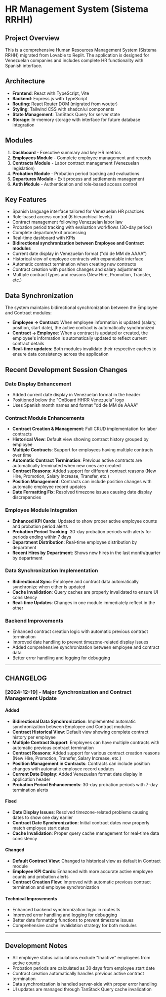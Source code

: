 
# HR Management System (Sistema RRHH)

## Project Overview
This is a comprehensive Human Resources Management System (Sistema RRHH) migrated from Lovable to Replit. The application is designed for Venezuelan companies and includes complete HR functionality with Spanish interface.

## Architecture
- **Frontend**: React with TypeScript, Vite
- **Backend**: Express.js with TypeScript  
- **Routing**: React Router DOM (migrated from wouter)
- **Styling**: Tailwind CSS with shadcn/ui components
- **State Management**: TanStack Query for server state
- **Storage**: In-memory storage with interface for future database integration

## Modules
1. **Dashboard** - Executive summary and key HR metrics
2. **Employees Module** - Complete employee management and records
3. **Contracts Module** - Labor contract management (Venezuelan legislation)
4. **Probation Module** - Probation period tracking and evaluations
5. **Departures Module** - Exit process and settlements management
6. **Auth Module** - Authentication and role-based access control

## Key Features
- Spanish language interface tailored for Venezuelan HR practices
- Role-based access control (6 hierarchical levels)
- Contract management following Venezuelan labor law
- Probation period tracking with evaluation workflows (30-day period)
- Complete departure/exit processing
- Real-time dashboard with KPIs
- **Bidirectional synchronization between Employee and Contract modules**
- Current date display in Venezuelan format ("dd de MM de AAAA")
- Historical view of employee contracts with expandable interface
- Automatic contract termination when creating new contracts
- Contract creation with position changes and salary adjustments
- Multiple contract types and reasons (New Hire, Promotion, Transfer, etc.)

## Data Synchronization
The system maintains bidirectional synchronization between the Employee and Contract modules:

- **Employee → Contract**: When employee information is updated (salary, position, start date), the active contract is automatically synchronized
- **Contract → Employee**: When a contract is updated or created, the employee's information is automatically updated to reflect current contract details
- **Real-time updates**: Both modules invalidate their respective caches to ensure data consistency across the application

## Recent Development Session Changes

### Date Display Enhancement
- Added current date display in Venezuelan format in the header
- Positioned below the "OnBoard HHRR Venezuela" logo
- Uses Spanish month names and format "dd de MM de AAAA"

### Contract Module Enhancements
- **Contract Creation & Management**: Full CRUD implementation for labor contracts
- **Historical View**: Default view showing contract history grouped by employee
- **Multiple Contracts**: Support for employees having multiple contracts over time
- **Automatic Contract Termination**: Previous active contracts are automatically terminated when new ones are created
- **Contract Reasons**: Added support for different contract reasons (New Hire, Promotion, Salary Increase, Transfer, etc.)
- **Position Management**: Contracts can include position changes with automatic employee record updates
- **Date Formatting Fix**: Resolved timezone issues causing date display discrepancies

### Employee Module Integration
- **Enhanced KPI Cards**: Updated to show proper active employee counts and probation period alerts
- **Probation Period Tracking**: 30-day probation periods with alerts for periods ending within 7 days
- **Department Distribution**: Real-time employee distribution by department
- **Recent Hires by Department**: Shows new hires in the last month/quarter by department

### Data Synchronization Implementation
- **Bidirectional Sync**: Employee and contract data automatically synchronize when either is updated
- **Cache Invalidation**: Query caches are properly invalidated to ensure UI consistency
- **Real-time Updates**: Changes in one module immediately reflect in the other

### Backend Improvements
- Enhanced contract creation logic with automatic previous contract termination
- Improved date handling to prevent timezone-related display issues
- Added comprehensive synchronization between employee and contract data
- Better error handling and logging for debugging

---

## CHANGELOG

### [2024-12-19] - Major Synchronization and Contract Management Update

#### Added
- **Bidirectional Data Synchronization**: Implemented automatic synchronization between Employee and Contract modules
- **Contract Historical View**: Default view showing complete contract history per employee
- **Multiple Contract Support**: Employees can have multiple contracts with automatic previous contract termination
- **Contract Reasons**: Added support for various contract creation reasons (New Hire, Promotion, Transfer, Salary Increase, etc.)
- **Position Management in Contracts**: Contracts can include position changes with automatic employee record updates
- **Current Date Display**: Added Venezuelan format date display in application header
- **Probation Period Enhancements**: 30-day probation periods with 7-day termination alerts

#### Fixed
- **Date Display Issues**: Resolved timezone-related problems causing dates to show one day earlier
- **Contract Date Synchronization**: Initial contract dates now properly match employee start dates
- **Cache Invalidation**: Proper query cache management for real-time data consistency

#### Changed
- **Default Contract View**: Changed to historical view as default in Contract module
- **Employee KPI Cards**: Enhanced with more accurate active employee counts and probation alerts
- **Contract Creation Flow**: Improved with automatic previous contract termination and employee synchronization

#### Technical Improvements
- Enhanced backend synchronization logic in routes.ts
- Improved error handling and logging for debugging
- Better date formatting functions to prevent timezone issues
- Comprehensive cache invalidation strategy for both modules

---

## Development Notes
- All employee status calculations exclude "Inactive" employees from active counts
- Probation periods are calculated as 30 days from employee start date
- Contract creation automatically handles previous active contract termination
- Data synchronization is handled server-side with proper error handling
- UI updates are managed through TanStack Query cache invalidation
